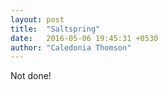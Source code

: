 ```yaml
---
layout: post
title:  "Saltspring"
date:   2016-05-06 19:45:31 +0530
author: "Caledonia Thomson"
---
```


Not done!

